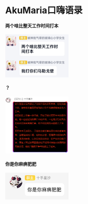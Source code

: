 # AkuMaria口嗨语录

<h4>两个啥比整天工作时间打本</h4>
<img alt="上班时间打本" src="/images/20220125121855.jpg" width="200"/>


<h4>？</h4>
<img src="images/20220125124801.png" width="200"/>


<h4>你是你麻痹肥肥</h4>
<img src="images/20220125124831.jpg" width="200"/>
